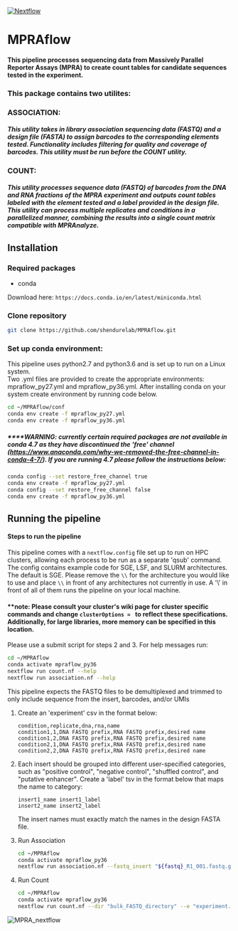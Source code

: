 [![Nextflow](https://img.shields.io/badge/nextflow-%E2%89%A519.0.7-brightgreen.svg)](https://www.nextflow.io/)

# MPRAflow

#### This pipeline processes sequencing data from Massively Parallel Reporter Assays (MPRA) to create count tables for candidate sequences tested in the experiment.

### This package contains two utilites:

### ASSOCIATION:
##### This utility takes in library association sequencing data (FASTQ) and a design file (FASTA) to assign barcodes to the corresponding elements tested. Functionality includes filtering for quality and coverage of barcodes. This utility must be run before the COUNT utility.

### COUNT:
##### This utility processes sequence data (FASTQ) of barcodes from the DNA and RNA fractions of the MPRA experiment and outputs count tables labeled with the element tested and a label provided in the design file. This utility can process multiple replicates and conditions in a parallelized manner, combining the results into a single count matrix compatible with MPRAnalyze.


## Installation

### Required packages

- conda

Download here: `https://docs.conda.io/en/latest/miniconda.html`



### Clone repository 

```bash
git clone https://github.com/shendurelab/MPRAflow.git
```

### Set up conda environment:
This pipeline uses python2.7 and python3.6 and is set up to run on a Linux system.   
Two .yml files are provided to create the appropriate environments: mpraflow_py27.yml and mpraflow_py36.yml.
After installing conda on your system create environment by running code below.

```bash
cd ~/MPRAflow/conf
conda env create -f mpraflow_py27.yml
conda env create -f mpraflow_py36.yml
```
##### ****WARNING: currently certain required packages are not available in conda 4.7 as they have discontinued the 'free' channel (https://www.anaconda.com/why-we-removed-the-free-channel-in-conda-4-7/). If you are running 4.7 please follow the instructions below:
```bash
conda config --set restore_free_channel true
conda env create -f mpraflow_py27.yml
conda config --set restore_free_channel false
conda env create -f mpraflow_py36.yml
```

## Running the pipeline

#### Steps to run the pipeline

This pipeline comes with a `nextflow.config` file set up to run on HPC clusters, allowing each process to be run as a separate 'qsub' command.
The config contains example code for SGE, LSF, and SLURM architectures. The default is SGE. 
Please remove the `\\` for the architecture you would like to use and place `\\` in front of any architectures not currently in use. A '\\' in front of all of them runs the pipeline on your local machine.
#### **note: Please consult your cluster's wiki page for cluster specific commands and change `clusterOptions = ` to reflect these specifications. Additionally, for large libraries, more memory can be specified in this location.
 
Please use a submit script for steps 2 and 3. For help messages run:

   ```bash
   cd ~/MPRAflow
   conda activate mpraflow_py36
   nextflow run count.nf --help
   nextflow run association.nf --help
   ```

This pipeline expects the FASTQ files to be demultiplexed and trimmed to only include sequence from the insert, barcodes, and/or UMIs

1. Create an 'experiment' csv in the format below:
 
   ```
   condition,replicate,dna,rna,name
   condition1,1,DNA FASTQ prefix,RNA FASTQ prefix,desired name
   condition1,2,DNA FASTQ prefix,RNA FASTQ prefix,desired name
   condition2,1,DNA FASTQ prefix,RNA FASTQ prefix,desired name
   condition2,2,DNA FASTQ prefix,RNA FASTQ prefix,desired name
   ```

2. Each insert should be grouped into different user-specified categories, such as "positive control", "negative control", "shuffled control", and "putative enhancer". Create a 'label' tsv in the format below that maps the name to category:

   ```
   insert1_name insert1_label
   insert2_name insert2_label
   ```
   The insert names must exactly match the names in the design FASTA file.

3. Run Association

   ```bash 
   cd ~/MPRAflow
   conda activate mpraflow_py36
   nextflow run association.nf --fastq_insert "${fastq}_R1_001.fastq.gz" --design "pilot_library_noprimer.fa" --fastq_bc "${fastq}_R2_001.fastq.gz" --condaloc '~/miniconda3/bin/activate'
   ```

4. Run Count

   ```bash 
   cd ~/MPRAflow
   conda activate mpraflow_py36
   nextflow run count.nf --dir "bulk_FASTQ_directory" --e "experiment.csv" --design "pilot_library_noprimer.fa" --"association output_filtered_coords_to_barcodes.p" --condaloc "~/miniconda3/bin/activate"
   ```
   




![MPRA_nextflow](https://github.com/shendurelab/MPRAflow/blob/master/MPRA_nextflow.png)
